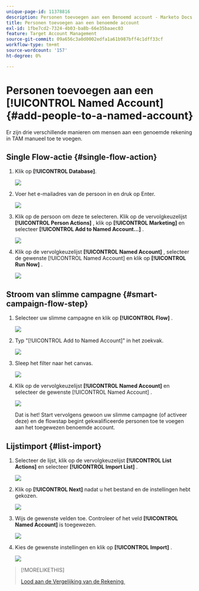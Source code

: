 ```yaml
---
unique-page-id: 11378816
description: Personen toevoegen aan een Benoemd account - Marketo Docs - Productdocumentatie
title: Personen toevoegen aan een benoemde account
exl-id: 1fbe7cd2-7324-4b03-ba8b-66e35baaec03
feature: Target Account Management
source-git-commit: 09a656c3a0d0002edfa1a61b987bff4c1dff33cf
workflow-type: tm+mt
source-wordcount: '157'
ht-degree: 0%

---
```


# Personen toevoegen aan een [!UICONTROL Named Account] {#add-people-to-a-named-account}

Er zijn drie verschillende manieren om mensen aan een genoemde rekening in TAM manueel toe te voegen.

## Single Flow-actie {#single-flow-action}

1. Klik op **[!UICONTROL Database]**.

   ![](assets/one-2.png)

1. Voer het e-mailadres van de persoon in en druk op Enter.

   ![](assets/two.png)

1. Klik op de persoon om deze te selecteren. Klik op de vervolgkeuzelijst **[!UICONTROL Person Actions]** , klik op **[!UICONTROL Marketing]** en selecteer **[!UICONTROL Add to Named Account...]** .

   ![](assets/three.png)

1. Klik op de vervolgkeuzelijst **[!UICONTROL Named Account]** , selecteer de gewenste [!UICONTROL Named Account] en klik op **[!UICONTROL Run Now]** .

   ![](assets/four.png)

## Stroom van slimme campagne {#smart-campaign-flow-step}

1. Selecteer uw slimme campagne en klik op **[!UICONTROL Flow]** .

   ![](assets/five.png)

1. Typ &quot;[!UICONTROL Add to Named Account]&quot; in het zoekvak.

   ![](assets/six.png)

1. Sleep het filter naar het canvas.

   ![](assets/seven.png)

1. Klik op de vervolgkeuzelijst **[!UICONTROL Named Account]** en selecteer de gewenste [!UICONTROL Named Account] .

   ![](assets/eight.png)

   Dat is het! Start vervolgens gewoon uw slimme campagne (of activeer deze) en de flowstap begint gekwalificeerde personen toe te voegen aan het toegewezen benoemde account.

## Lijstimport {#list-import}

1. Selecteer de lijst, klik op de vervolgkeuzelijst **[!UICONTROL List Actions]** en selecteer **[!UICONTROL Import List]** .

   ![](assets/nine.png)

1. Klik op **[!UICONTROL Next]** nadat u het bestand en de instellingen hebt gekozen.

   ![](assets/ten.png)

1. Wijs de gewenste velden toe. Controleer of het veld **[!UICONTROL Named Account]** is toegewezen.

   ![](assets/eleven.png)

1. Kies de gewenste instellingen en klik op **[!UICONTROL Import]** .

   ![](assets/twelve.png)

>[!MORELIKETHIS]
>
>[&#x200B; Lood aan de Vergelijking van de Rekening &#x200B;](/help/marketo/product-docs/target-account-management/target/named-accounts/lead-to-account-matching.md)
